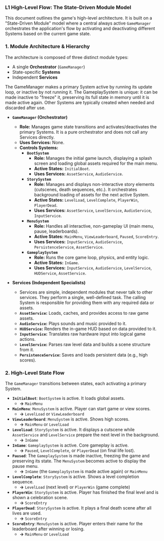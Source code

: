 ### L1 High-Level Flow: The State-Driven Module Model

This document outlines the game's high-level architecture. It is built on a "State-Driven Module" model where a central always active `GameManager` orchestrates the application's flow by activating and deactivating different Systems based on the current game state.

### 1. Module Architecture & Hierarchy

The architecture is composed of three distinct module types: 
*  A single **Orchestrator** (`GameManager`)
*  State-specific **Systems** 
*  Independent **Services**

The GameManager makes a primary System active by running its update loop, or inactive by not running it. The GameplaySystem is unique: it can be made inactive to "freeze" it, preserving its full state in memory until it is made active again. Other Systems are typically created when needed and discarded after use.

*   **`GameManager` (Orchestrator)**
    *   **Role:** Manages game state transitions and activates/deactivates the primary Systems. It is a pure orchestrator and does not call any Services directly.
    *   **Uses Services:** None.
    *   **Controls Systems:**
        *   **`BootSystem`**
            *   **Role:** Manages the initial game launch, displaying a splash screen and loading global assets required for the main menu.
            *   **Active States:** `InitialBoot`.
            *   **Uses Services:** `AssetService`, `AudioService`.
        *   **`StorySystem`**
            *   **Role:** Manages and displays non-interactive story elements (cutscenes, death sequences, etc.). It orchestrates background loading of assets for the next active System.
            *   **Active States:** `LevelLoad`, `LevelComplete`, `PlayerWin`, `PlayerDead`.
            *   **Uses Services:** `AssetService`, `LevelService`, `AudioService`, `InputService`.
        *   **`MenuSystem`**
            *   **Role:** Handles all interactive, non-gameplay UI (main menu, pause, leaderboards).
            *   **Active States:** `MainMenu`, `ViewLeaderboard`, `Paused`, `ScoreEntry`.
            *   **Uses Services:** `InputService`, `AudioService`, `PersistenceService`, `AssetService`.
        *   **`GameplaySystem`**
            *   **Role:** Runs the core game loop, physics, and entity logic.
            *   **Active States:** `InGame`.
            *   **Uses Services:** `InputService`, `AudioService`, `LevelService`, `HUDService`, `AssetService`.

*   **Services (Independent Specialists)**
    *   Services are simple, independent modules that never talk to other services. They perform a single, well-defined task. The calling System is responsible for providing them with any required data or assets.
    *   **`AssetService`:** Loads, caches, and provides access to raw game assets.
    *   **`AudioService`:** Plays sounds and music provided to it.
    *   **`HUDService`:** Renders the in-game HUD based on data provided to it.
    *   **`InputService`:** Translates raw hardware input into logical game actions.
    *   **`LevelService`:** Parses raw level data and builds a scene structure from it.
    *   **`PersistenceService`:** Saves and loads persistent data (e.g., high scores).

### 2. High-Level State Flow

The `GameManager` transitions between states, each activating a primary System.

*   **`InitialBoot`**: `BootSystem` is active. It loads global assets.
    *   **→** `MainMenu`
*   **`MainMenu`**: `MenuSystem` is active. Player can start game or view scores.
    *   **→** `LevelLoad` or `ViewLeaderboard`
*   **`ViewLeaderboard`**: `MenuSystem` is active. Shows high scores.
    *   **→** `MainMenu` or `LevelLoad`
*   **`LevelLoad`**: `StorySystem` is active. It displays a cutscene while `AssetService` and `LevelService` prepare the next level in the background.
    *   **→** `InGame`
*   **`InGame`**: `GameplaySystem` is active. Core gameplay is active.
    *   **→** `Paused`, `LevelComplete`, or `PlayerDead` (on final life lost).
*   **`Paused`**: The `GameplaySystem` is made inactive, freezing the game and preserving its state. The `MenuSystem` becomes active to display the pause menu.
    *   **→** `InGame` (the `GameplaySystem` is made active again) or `MainMenu`
*   **`LevelComplete`**: `StorySystem` is active. Shows a level completion sequence.
    *   **→** `LevelLoad` (next level) or `PlayerWin` (game complete)
*   **`PlayerWin`**: `StorySystem` is active. Player has finished the final level and is shown a celebration scene.
    *   **→** `ScoreEntry`
*   **`PlayerDead`**: `StorySystem` is active. It plays a final death scene after all lives are used.
    *   **→** `ScoreEntry`
*   **`ScoreEntry`**: `MenuSystem` is active. Player enters their name for the leaderboard after winning or losing.
    *   **→** `MainMenu` or `LevelLoad`
